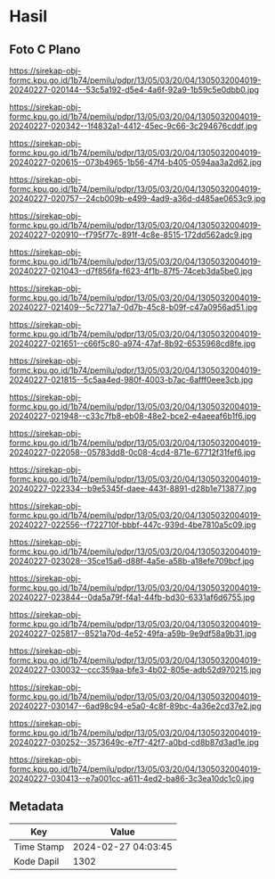 # Hasil

## Foto C Plano

https://sirekap-obj-formc.kpu.go.id/1b74/pemilu/pdpr/13/05/03/20/04/1305032004019-20240227-020144--53c5a192-d5e4-4a6f-92a9-1b59c5e0dbb0.jpg

https://sirekap-obj-formc.kpu.go.id/1b74/pemilu/pdpr/13/05/03/20/04/1305032004019-20240227-020342--1f4832a1-4412-45ec-9c66-3c294676cddf.jpg

https://sirekap-obj-formc.kpu.go.id/1b74/pemilu/pdpr/13/05/03/20/04/1305032004019-20240227-020615--073b4965-1b56-47f4-b405-0594aa3a2d62.jpg

https://sirekap-obj-formc.kpu.go.id/1b74/pemilu/pdpr/13/05/03/20/04/1305032004019-20240227-020757--24cb009b-e499-4ad9-a36d-d485ae0653c9.jpg

https://sirekap-obj-formc.kpu.go.id/1b74/pemilu/pdpr/13/05/03/20/04/1305032004019-20240227-020910--f795f77c-891f-4c8e-8515-172dd562adc9.jpg

https://sirekap-obj-formc.kpu.go.id/1b74/pemilu/pdpr/13/05/03/20/04/1305032004019-20240227-021043--d7f856fa-f623-4f1b-87f5-74ceb3da5be0.jpg

https://sirekap-obj-formc.kpu.go.id/1b74/pemilu/pdpr/13/05/03/20/04/1305032004019-20240227-021409--5c7271a7-0d7b-45c8-b09f-c47a0956ad51.jpg

https://sirekap-obj-formc.kpu.go.id/1b74/pemilu/pdpr/13/05/03/20/04/1305032004019-20240227-021651--c66f5c80-a974-47af-8b92-6535968cd8fe.jpg

https://sirekap-obj-formc.kpu.go.id/1b74/pemilu/pdpr/13/05/03/20/04/1305032004019-20240227-021815--5c5aa4ed-980f-4003-b7ac-6afff0eee3cb.jpg

https://sirekap-obj-formc.kpu.go.id/1b74/pemilu/pdpr/13/05/03/20/04/1305032004019-20240227-021948--c33c7fb8-eb08-48e2-bce2-e4aeeaf6b1f6.jpg

https://sirekap-obj-formc.kpu.go.id/1b74/pemilu/pdpr/13/05/03/20/04/1305032004019-20240227-022058--05783dd8-0c08-4cd4-871e-67712f31fef6.jpg

https://sirekap-obj-formc.kpu.go.id/1b74/pemilu/pdpr/13/05/03/20/04/1305032004019-20240227-022334--b9e5345f-daee-443f-8891-d28b1e713877.jpg

https://sirekap-obj-formc.kpu.go.id/1b74/pemilu/pdpr/13/05/03/20/04/1305032004019-20240227-022556--f722710f-bbbf-447c-939d-4be7810a5c09.jpg

https://sirekap-obj-formc.kpu.go.id/1b74/pemilu/pdpr/13/05/03/20/04/1305032004019-20240227-023028--35ce15a6-d88f-4a5e-a58b-a18efe709bcf.jpg

https://sirekap-obj-formc.kpu.go.id/1b74/pemilu/pdpr/13/05/03/20/04/1305032004019-20240227-023844--0da5a79f-f4a1-44fb-bd30-6331af6d6755.jpg

https://sirekap-obj-formc.kpu.go.id/1b74/pemilu/pdpr/13/05/03/20/04/1305032004019-20240227-025817--8521a70d-4e52-49fa-a59b-9e9df58a9b31.jpg

https://sirekap-obj-formc.kpu.go.id/1b74/pemilu/pdpr/13/05/03/20/04/1305032004019-20240227-030032--ccc359aa-bfe3-4b02-805e-adb52d970215.jpg

https://sirekap-obj-formc.kpu.go.id/1b74/pemilu/pdpr/13/05/03/20/04/1305032004019-20240227-030147--6ad98c94-e5a0-4c8f-89bc-4a36e2cd37e2.jpg

https://sirekap-obj-formc.kpu.go.id/1b74/pemilu/pdpr/13/05/03/20/04/1305032004019-20240227-030252--3573649c-e7f7-42f7-a0bd-cd8b87d3ad1e.jpg

https://sirekap-obj-formc.kpu.go.id/1b74/pemilu/pdpr/13/05/03/20/04/1305032004019-20240227-030413--e7a001cc-a611-4ed2-ba86-3c3ea10dc1c0.jpg


## Metadata

| Key        | Value               |
| ---------- | ------------------- |
| Time Stamp | 2024-02-27 04:03:45 |
| Kode Dapil | 1302                |




